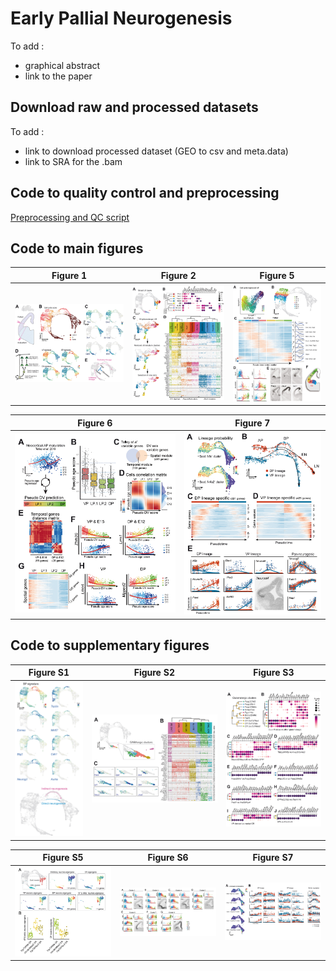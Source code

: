 # Early Pallial Neurogenesis

To add :
- graphical abstract
- link to the paper

## Download raw and processed datasets

To add :
- link to download processed dataset (GEO to csv and meta.data)
- link to SRA for the .bam

## Code to quality control and preprocessing

[Preprocessing and QC script](./html-Reports/Quality_Control.html)

## Code to main figures

| Figure 1 | Figure 2 | Figure 5 |
|-|-|-|
| [![](./Figures/Figure1.jpg)](./html-Reports/Figure1.html) | [![](./Figures/Figure2.jpg)](./html-Reports/Figure2.html) | [![](./Figures/Figure5.jpg)](./html-Reports/Figure5.html) |

| Figure 6 | Figure 7 |
|-|-|
| [![](./Figures/Figure6.jpg)](./html-Reports/Figure6.html) | [![](./Figures/Figure7.jpg)](./html-Reports/Figure7.html) |

## Code to supplementary figures

| Figure S1 | Figure S2 | Figure S3 |
|-|-|-|
| [![](./Figures/FigureS1.jpg)](./html-Reports/FigureS1.html) | [![](./Figures/FigureS2.jpg)](./html-Reports/FigureS2.html) | [![](./Figures/FigureS3.jpg)](./html-Reports/FigureS3.html) |

| Figure S5 | Figure S6 | Figure S7 |
|-|-|-|
| [![](./Figures/FigureS5.jpg)](./html-Reports/FigureS5.html) | [![](./Figures/FigureS6.jpg)](https://matthieumoreau06.github.io/EarlyPallialNeurogenesis/html-Reports/Figure5.html#plot-the-representative-gene-of-the-figure-s6) | [![](./Figures/FigureS7.jpg)](https://matthieumoreau06.github.io/EarlyPallialNeurogenesis/html-Reports/Figure7.html#plot-relevant-genes-trend) |
